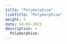 ```yaml
---
title: "Polymorphism"
linkTitle: "Polymorphism"
weight: 5
date: 14-03-2023
description: >
  Polymorphism. 
---
```

